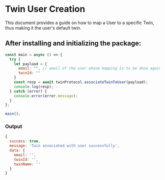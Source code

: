 # Twin User Creation

This document provides a guide on how to map a User to a specific Twin, thus making it the user's default twin.

## After installing and initializing the package:

```javascript
const main = async () => {
  try {
    let payload = {
      email: "", // email of the user whose mapping is to be done against a twin
      twinId: ""
    }
    const resp = await twinProtocol.associateTwinToUser(payload);
    console.log(resp);
  } catch (error) {
    console.error(error.message);
  }
};

main();
```

### Output
```javascript
{
  success: true,
  message: 'Twin associated with user successfully',
  data: {
    email: '',
    twinId: '',
    twinName: ''
  }
}
```